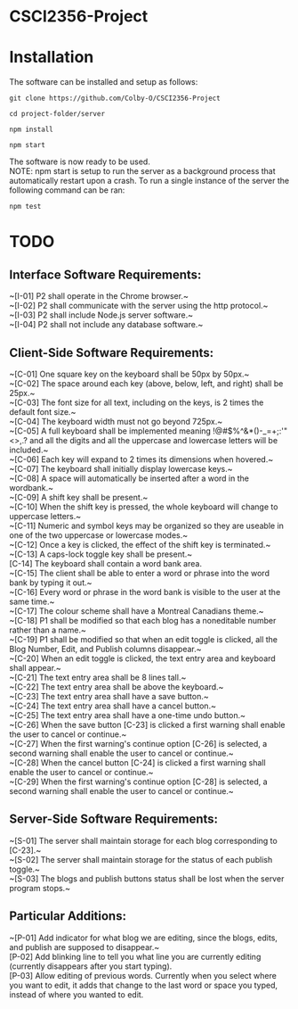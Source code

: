 # CSCI2356-Project

# Installation

The software can be installed and setup as follows:
```
git clone https://github.com/Colby-O/CSCI2356-Project
```
```
cd project-folder/server
```
```
npm install 
```
```
npm start
```
The software is now ready to be used. <br>
NOTE: npm start is setup to run the server as a background process that automatically restart upon a crash. To run a single instance of the server the following command can be ran:
```
npm test
```
# TODO

## Interface Software Requirements:

~[I-01] P2 shall operate in the Chrome browser.~ <br>
~[I-02] P2 shall communicate with the server using the http protocol.~ <br>
~[I-03] P2 shall include Node.js server software.~ <br>
~[I-04] P2 shall not include any database software.~ <br>

## Client-Side Software Requirements:

~[C-01] One square key on the keyboard shall be 50px by 50px.~ <br>
~[C-02] The space around each key (above, below, left, and right) shall be 25px.~ <br>
~[C-03] The font size for all text, including on the keys, is 2 times the default font size.~ <br>
~[C-04] The keyboard width must not go beyond 725px.~ <br>
~[C-05] A full keyboard shall be implemented meaning !@#$%^&\*()-\_=+;:'"<>,.? and all the digits and all the uppercase and lowercase letters will be included.~ <br>
~[C-06] Each key will expand to 2 times its dimensions when hovered.~ <br>
~[C-07] The keyboard shall initially display lowercase keys.~ <br>
~[C-08] A space will automatically be inserted after a word in the wordbank.~ <br>
~[C-09] A shift key shall be present.~ <br>
~[C-10] When the shift key is pressed, the whole keyboard will change to uppercase letters.~ <br>
~[C-11] Numeric and symbol keys may be organized so they are useable in one of the two uppercase or lowercase modes.~ <br>
~[C-12] Once a key is clicked, the effect of the shift key is terminated.~ <br>
~[C-13] A caps-lock toggle key shall be present.~ <br>
[C-14] The keyboard shall contain a word bank area. <br>
~[C-15] The client shall be able to enter a word or phrase into the word bank by typing it out.~ <br>
~[C-16] Every word or phrase in the word bank is visible to the user at the same time.~ <br>
~[C-17] The colour scheme shall have a Montreal Canadians theme.~ <br>
~[C-18] P1 shall be modified so that each blog has a noneditable number rather than a name.~ <br>
~[C-19] P1 shall be modified so that when an edit toggle is clicked, all the Blog Number, Edit, and Publish columns disappear.~ <br>
~[C-20] When an edit toggle is clicked, the text entry area and keyboard shall appear.~ <br>
~[C-21] The text entry area shall be 8 lines tall.~ <br>
~[C-22] The text entry area shall be above the keyboard.~ <br>
~[C-23] The text entry area shall have a save button.~ <br>
~[C-24] The text entry area shall have a cancel button.~ <br>
~[C-25] The text entry area shall have a one-time undo button.~ <br>
~[C-26] When the save button [C-23] is clicked a first warning shall enable the user to cancel or continue.~ <br>
~[C-27] When the first warning's continue option [C-26] is selected, a second warning shall enable the user to cancel or continue.~ <br>
~[C-28] When the cancel button [C-24] is clicked a first warning shall enable the user to cancel or continue.~ <br>
~[C-29] When the first warning's continue option [C-28] is selected, a second warning shall enable the user to cancel or continue.~ <br>

## Server-Side Software Requirements:

~[S-01] The server shall maintain storage for each blog corresponding to [C-23].~ <br>
~[S-02] The server shall maintain storage for the status of each publish toggle.~ <br>
~[S-03] The blogs and publish buttons status shall be lost when the server program stops.~ <br>

## Particular Additions:
 
~[P-01] Add indicator for what blog we are editing, since the blogs, edits, and publish are supposed to disappear.~ <br>
[P-02] Add blinking line to tell you what line you are currently editing (currently disappears after you start typing). <br>
[P-03] Allow editing of previous words. Currently when you select where you want to edit, it adds that change to the last word or space you typed, instead of where you wanted to edit. <br>
